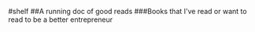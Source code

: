 #shelf
##A running doc of good reads
###Books that I've read or want to read to be a better entrepreneur

